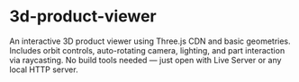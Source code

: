 # 3d-product-viewer
An interactive 3D product viewer using Three.js CDN and basic geometries. Includes orbit controls, auto-rotating camera, lighting, and part interaction via raycasting. No build tools needed — just open with Live Server or any local HTTP server.
